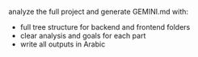 analyze the full project and generate GEMINI.md with:
- full tree structure for backend and frontend folders
- clear analysis and goals for each part
- write all outputs in Arabic